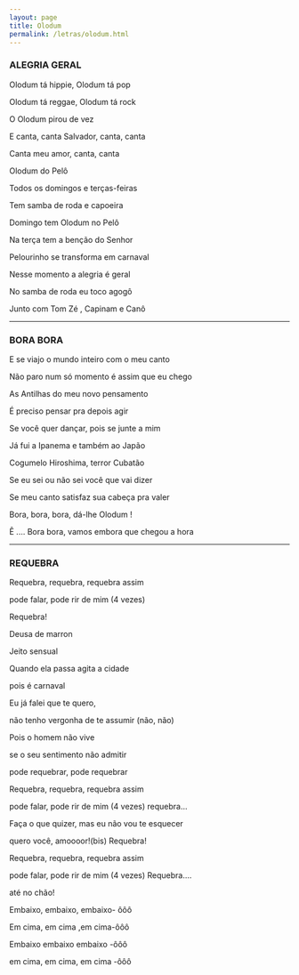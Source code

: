 ```yaml
---
layout: page
title: Olodum
permalink: /letras/olodum.html
---
```


### ALEGRIA GERAL

Olodum tá hippie, Olodum tá pop

Olodum tá reggae, Olodum tá rock

O Olodum pirou de vez

E canta, canta Salvador, canta, canta

Canta meu amor, canta, canta

Olodum do Pelô

Todos os domingos e terças-feiras

Tem samba de roda e capoeira

Domingo tem Olodum no Pelô

Na terça tem a benção do Senhor

Pelourinho se transforma em carnaval

Nesse momento a alegria é geral

No samba de roda eu toco agogô

Junto com Tom Zé , Capinam e Canô

---

### BORA BORA

E se viajo o mundo inteiro com o meu canto

Não paro num só momento é assim que eu chego

As Antilhas do meu novo pensamento

É preciso pensar pra depois agir

Se você quer dançar, pois se junte a mim

Já fui a Ipanema e também ao Japão

Cogumelo Hiroshima, terror Cubatão

Se eu sei ou não sei você que vai dizer

Se meu canto satisfaz sua cabeça pra valer

Bora, bora, bora, dá-lhe Olodum !

Ê .... Bora bora, vamos embora que chegou a hora

---

### REQUEBRA

Requebra, requebra, requebra assim

pode falar, pode rir de mim (4 vezes)

Requebra!

Deusa de marron

Jeito sensual

Quando ela passa agita a cidade

pois é carnaval

Eu já falei que te quero,

não tenho vergonha de te assumir (não, não)

Pois o homem não vive

se o seu sentimento não admitir

pode requebrar, pode requebrar

Requebra, requebra, requebra assim

pode falar, pode rir de mim (4 vezes) requebra...

Faça o que quizer, mas eu não vou te esquecer

quero você, amoooor!(bis) Requebra!

Requebra, requebra, requebra assim

pode falar, pode rir de mim (4 vezes) Requebra....

até no chão!

Embaixo, embaixo, embaixo- ôôô

Em cima, em cima ,em cima-ôôô

Embaixo embaixo embaixo -ôôô

em cima, em cima, em cima -ôôô